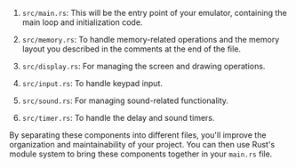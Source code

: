 1. `src/main.rs`: This will be the entry point of your emulator, containing the main loop and initialization code.

2. `src/memory.rs`: To handle memory-related operations and the memory layout you described in the comments at the end of the file.

3. `src/display.rs`: For managing the screen and drawing operations.

4. `src/input.rs`: To handle keypad input.

5. `src/sound.rs`: For managing sound-related functionality.

6. `src/timer.rs`: To handle the delay and sound timers.

By separating these components into different files, you'll improve the organization and maintainability of your project. You can then use Rust's module system to bring these components together in your `main.rs` file.

